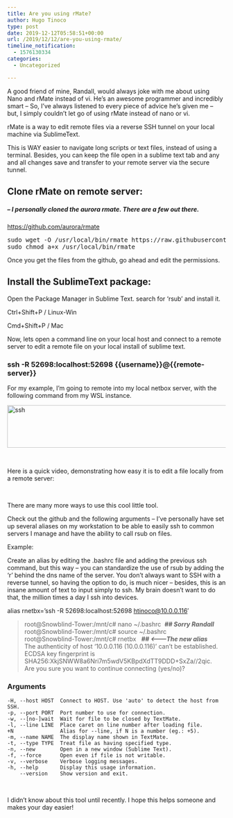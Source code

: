 ```yaml
---
title: Are you using rMate?
author: Hugo Tinoco
type: post
date: 2019-12-12T05:58:51+00:00
url: /2019/12/12/are-you-using-rmate/
timeline_notification:
  - 1576130334
categories:
  - Uncategorized

---
```

A good friend of mine, Randall, would always joke with me about using Nano and rMate instead of vi. He&#8217;s an awesome programmer and incredibly smart &#8211; So, I&#8217;ve always listened to every piece of advice he&#8217;s given me &#8211; but, I simply couldn&#8217;t let go of using rMate instead of nano or vi.

rMate is a way to edit remote files via a reverse SSH tunnel on your local machine via SublimeText.

This is WAY easier to navigate long scripts or text files, instead of using a terminal. Besides, you can keep the file open in a sublime text tab and any and all changes save and transfer to your remote server via the secure tunnel.

## Clone rMate on remote server:

##### _&#8211; I personally cloned the aurora rmate. There are a few out there._

<a href="https://github.com/aurora/rmate" target="_blank" rel="noopener">https://github.com/aurora/rmate</a>

<pre>sudo wget -O /usr/local/bin/rmate https://raw.githubusercontent.com/aurora/rmate/master/rmate
sudo chmod a+x /usr/local/bin/rmate</pre>

Once you get the files from the github, go ahead and edit the permissions.

## Install the SublimeText package:

Open the Package Manager in Sublime Text. search for &#8216;rsub&#8217; and install it.

Ctrl+Shift+P / Linux-Win

Cmd+Shift+P / Mac

Now, lets open a command line on your local host and connect to a remote server to edit a remote file on your local install of sublime text.

###  **ssh -R 52698:localhost:52698 {{username}}@{{remote-server}}**

For my example, I&#8217;m going to remote into my local netbox server, with the following command from my WSL instance.

<img loading="lazy" class="alignnone size-full wp-image-112" src="http://localhost:8000/wp-content/uploads/2019/12/ssh.png" alt="ssh" width="894" height="98" srcset="http://localhost:8000/wp-content/uploads/2019/12/ssh.png 894w, http://localhost:8000/wp-content/uploads/2019/12/ssh-300x33.png 300w, http://localhost:8000/wp-content/uploads/2019/12/ssh-768x84.png 768w" sizes="(max-width: 894px) 100vw, 894px" /> 

&nbsp;

Here is a quick video, demonstrating how easy it is to edit a file locally from a remote server:



&nbsp;

There are many more ways to use this cool little tool.

Check out the github and the following arguments &#8211; I&#8217;ve personally have set up several aliases on my workstation to be able to easily ssh to common servers I manage and have the ability to call rsub on files.

Example:

Create an alias by editing the .bashrc file and adding the previous ssh command, but this way &#8211; you can standardize the use of rsub by adding the &#8216;r&#8217; behind the dns name of the server. You don&#8217;t always want to SSH with a reverse tunnel, so having the option to do, is much nicer &#8211; besides, this is an insane amount of text to input simply to ssh. My brain doesn&#8217;t want to do that, the million times a day I ssh into devices.

alias rnetbx=&#8217;ssh -R 52698:localhost:52698 htinoco@10.0.0.116&#8242;

> root@Snowblind-Tower:/mnt/c# nano ~/.bashrc  _**\## Sorry Randall**_  
> root@Snowblind-Tower:/mnt/c# source ~/.bashrc  
> root@Snowblind-Tower:/mnt/c# rnetbx   _**\## <&#8212;&#8212;&#8212;The new alias**_  
> The authenticity of host &#8216;10.0.0.116 (10.0.0.116)&#8217; can&#8217;t be established.  
> ECDSA key fingerprint is SHA256:XkjSNWW8a6Nri7m5wdV5KBpdXdTT9DDD+SxZa//2qic.  
> Are you sure you want to continue connecting (yes/no)?

### Arguments

    -H, --host HOST  Connect to HOST. Use 'auto' to detect the host from SSH.
    -p, --port PORT  Port number to use for connection.
    -w, --[no-]wait  Wait for file to be closed by TextMate.
    -l, --line LINE  Place caret on line number after loading file.
    +N               Alias for --line, if N is a number (eg.: +5).
    -m, --name NAME  The display name shown in TextMate.
    -t, --type TYPE  Treat file as having specified type.
    -n, --new        Open in a new window (Sublime Text).
    -f, --force      Open even if file is not writable.
    -v, --verbose    Verbose logging messages.
    -h, --help       Display this usage information.
        --version    Show version and exit.
    

&nbsp;

I didn&#8217;t know about this tool until recently. I hope this helps someone and makes your day easier!